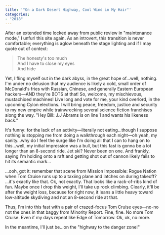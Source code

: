 ```yaml
---
title: '"On a Dark Desert Highway, Cool Wind in My Hair"'
categories:
- "2018"
---
```




After an extended time locked away from public review in "maintenance mode," I unfurl this site again. As an introvert, this transition is never comfortable; everything is aglow beneath the stage lighting and if I may quote out of context:

> The honesty's too much   
> And I have to close my eyes    
> And hide    

Yet, I fling myself out in the dark abyss, in the great hope of...well, nothing. I'm under no delusion that my audience is likely a cold, small order of McDonald's fries with Russian, Chinese, and generally Eastern European hackers—AND they're BOTS at that! So, welcome, my mischievous, mustachioed machines! Live long and vote for me, your kind overlord, in the upcoming Cylon elections. I will bring peace, freedom, justice and security to my new empire while trainwrecking several science fiction franchises along the way. "Hey Bill: J.J Abrams is on line 1 and wants his likeness back."

It's funny: for the lack of an activity—literally not eating...though I suppose nothing is stopping me from doing a walkthrough each night—oh yeah, my sanity...why do I feel the surge like I'm doing all that I can to hang on to this...well, my initial impression was a bull, but this fast is gonna be a lot longer than an 8-second ride. Jet ski? Never been on one. And frankly, saying I'm holding onto a raft and getting shot out of cannon likely fails to hit its semantic mark...

...ooh, got it: remember that scene from Mission Impossible: Rogue Nation when Tom Cruise runs up to a taxiing plane and latches on during takeoff? ...it's exactly like that. Ok, not exactly. That looks like a rack-of-ribs kind of fun. Maybe once I drop this weight, I'll take up rock climbing. Clearly, it'll be after the weight loss, because for right now, it leans a little heavy toward low-altitude skydiving and not an 8-second ride at that.

Thus, I'm into this fast with a pair of crazed-focus Tom Cruise eyes—no-no not the ones in that baggy from Minority Report. Fine, fine. No more Tom Cruise. Even if my days repeat like Edge of Tomorrow. Ok, ok, no more.

In the meantime, I'll just be...on the "highway to the danger zone!"